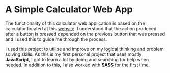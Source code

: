 # A Simple Calculator Web App

The functionality of this calculator web application is based on the calculator located at this [website](https://www.online-calculator.com/full-screen-calculator/#). I understood that the action produced after a button is pressed depended on the previous button that was pressed and I used this to guide me through the process.

I used this project to utilise and improve on my logical thinking and problem solving skills. As this is my first personal project that uses mostly **JavaScript**, I got to learn a lot by doing and searching for help when needed. In addition to this, I also worked with **SASS** for the first time.
